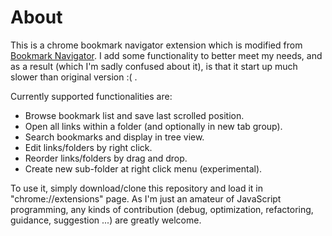 # About

This is a chrome bookmark navigator extension which is modified from [Bookmark Navigator](https://chromewebstore.google.com/detail/bookmark-navigator/jnldllmpcebljljmihdlcoabgfcpbenp). I add some functionality to better meet my needs, and as a result (which I'm sadly confused about it), is that it start up much slower than original version :( .

Currently supported functionalities are:
 - Browse bookmark list and save last scrolled position.
 - Open all links within a folder (and optionally in new tab group).
 - Search bookmarks and display in tree view.
 - Edit links/folders by right click.
 - Reorder links/folders by drag and drop.
 - Create new sub-folder at right click menu (experimental).

To use it, simply download/clone this repository and load it in "chrome://extensions" page. As I'm just an amateur of JavaScript programming, any kinds of contribution (debug, optimization, refactoring, guidance, suggestion ...) are greatly welcome.